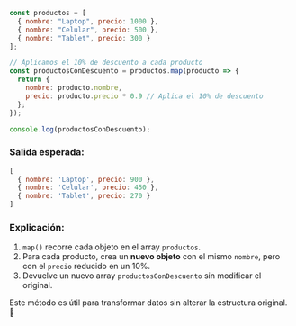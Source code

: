 ```js
const productos = [
  { nombre: "Laptop", precio: 1000 },
  { nombre: "Celular", precio: 500 },
  { nombre: "Tablet", precio: 300 }
];

// Aplicamos el 10% de descuento a cada producto
const productosConDescuento = productos.map(producto => {
  return {
    nombre: producto.nombre,
    precio: producto.precio * 0.9 // Aplica el 10% de descuento
  };
});

console.log(productosConDescuento);
```

### Salida esperada:

```js
[
  { nombre: 'Laptop', precio: 900 },
  { nombre: 'Celular', precio: 450 },
  { nombre: 'Tablet', precio: 270 }
]
```

### Explicación:

1. `map()` recorre cada objeto en el array `productos`.
2. Para cada producto, crea un **nuevo objeto** con el mismo `nombre`, pero con el `precio` reducido en un 10%.
3. Devuelve un nuevo array `productosConDescuento` sin modificar el original.

Este método es útil para transformar datos sin alterar la estructura original. 🚀